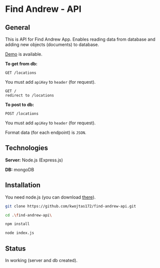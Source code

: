 # Find Andrew - API

## General

This is API for Find Andrew App. Enables reading data from database and adding new objects (documents) to database.

[Demo](https://find-andrew-api.herokuapp.com/locations) is available.

**To get from db:**
```
GET /locations
```
You must add `apiKey` to `header` (for request).

```
GET /
redirect to /locations
```


**To post to db:**

```
POST /locations
```
You must add `apiKey` to `header` (for request).

Format data (for each endpoint) is `JSON`.

## Technologies

**Server:** Node.js (Express.js)

**DB:** mongoDB

## Installation

You need node.js (you can download [there](https://nodejs.org/en/download/)).

```sh
git clone https://github.com/kwojtas172/find-andrew-api.git

cd .\find-andrew-api\

npm install

node index.js
```

## Status
In working (server and db created).